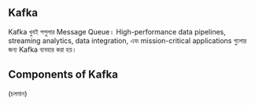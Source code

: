 ## Kafka

Kafka খুবই পপুলার Message Queue। High-performance data pipelines, streaming analytics, data integration, এবং mission-critical applications গুলোর জন্য Kafka ব্যবহার করা হয়। 

## Components of Kafka

(চলমান)